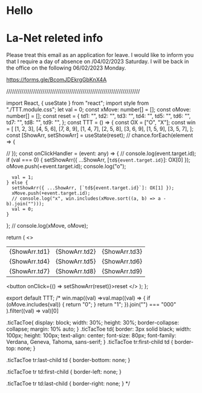 # Hello
# La-Net releted info

Please treat this email as an application for leave. I would like to inform you that I require a day of absence on /04/02/2023 Saturday. I will be back in the office on the following 06/02/2023 Monday.

https://forms.gle/BcomJDEkrgGbKnX4A

//////////////////////////////////////////////////////////////////////

import React, { useState } from "react";
import style from "./TTT.module.css";
let val = 0;
const xMove: number[] = [];
const oMove: number[] = [];
const reset = {
  td1: "",
  td2: "",
  td3: "",
  td4: "",
  td5: "",
  td6: "",
  td7: "",
  td8: "",
  td9: "",
};
const TTT = () => {
  const OX = ["O", "X"];
  const win = [
    [1, 2, 3],
    [4, 5, 6],
    [7, 8, 9],
    [1, 4, 7],
    [2, 5, 8],
    [3, 6, 9],
    [1, 5, 9],
    [3, 5, 7],
  ];
  const [ShowArr, setShowArr] = useState(reset);
  //   chance.forEach(element => {

  //   });
  const onClickHandler = (event: any) => {
    // console.log(event.target.id);
    if (val === 0) {
      setShowArr({ ...ShowArr, [`td${event.target.id}`]: OX[0] });
      oMove.push(+event.target.id);
      console.log("o");

      val = 1;
    } else {
      setShowArr({ ...ShowArr, [`td${event.target.id}`]: OX[1] });
      xMove.push(+event.target.id);
      // console.log("x", win.includes(xMove.sort((a, b) => a - b).join("")));
      val = 0;
    }
  };
  //   console.log(xMove, oMove);

  return (
    <>
      <table cellSpacing={0} className={style.ticTacToe}>
        <tr>
          <td id='1' onClick={onClickHandler}>
            {ShowArr.td1}
          </td>
          <td id='2' onClick={onClickHandler}>
            {ShowArr.td2}
          </td>
          <td id='3' onClick={onClickHandler}>
            {ShowArr.td3}
          </td>
        </tr>
        <tr>
          <td id='4' onClick={onClickHandler}>
            {ShowArr.td4}
          </td>
          <td id='5' onClick={onClickHandler}>
            {ShowArr.td5}
          </td>
          <td id='6' onClick={onClickHandler}>
            {ShowArr.td6}
          </td>
        </tr>
        <tr>
          <td id='7' onClick={onClickHandler}>
            {ShowArr.td7}
          </td>
          <td id='8' onClick={onClickHandler}>
            {ShowArr.td8}
          </td>
          <td id='9' onClick={onClickHandler}>
            {ShowArr.td9}
          </td>
        </tr>
      </table>
      <button onClick={() => setShowArr(reset)}>reset</button>
    </>
  );
};

export default TTT;
/*
win.map((val) =>val.map((val) => {
                  if (oMove.includes(val)) {
                    return "0";
                  }
                  return "1";
                }).join("") === "000"
          ).filter((val) => val)[0]

.ticTacToe{
    display: block;
    width: 30%;
    height: 30%;
    border-collapse: collapse;
    margin: 10% auto;
}
.ticTacToe td{
    border: 3px solid black;
    width: 100px;
    height: 100px;
    text-align: center;
    font-size: 80px;
    font-family: Verdana, Geneva, Tahoma, sans-serif;
}
.ticTacToe tr:first-child td {
  border-top: none;
}

.ticTacToe tr:last-child td {
  border-bottom: none;
}

.ticTacToe tr td:first-child {
  border-left: none;
}

.ticTacToe tr td:last-child {
  border-right: none;
}
*/

